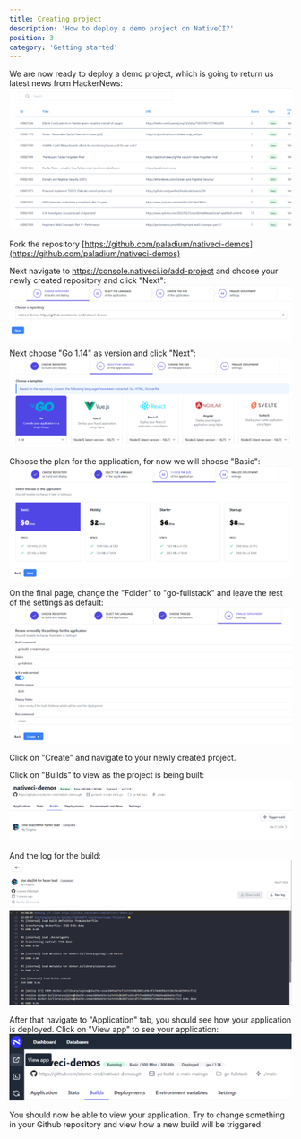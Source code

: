 ```yaml
---
title: Creating project
description: 'How to deploy a demo project on NativeCI?'
position: 3
category: 'Getting started'
---
```


We are now ready to deploy a demo project, which is going to return us latest news from HackerNews:
![Hackernews demo](/images/intro/hackernews.png)

Fork the repository [https://github.com/paladium/nativeci-demos](https://github.com/paladium/nativeci-demos)

Next navigate to https://console.nativeci.io/add-project and choose your newly created repository and click "Next":
![Choose repo](/images/intro/choose-repo.png)

Next choose "Go 1.14" as version and click "Next":
![Language](/images/intro/language.png)

Choose the plan for the application, for now we will choose "Basic":
![Basic](/images/intro/size.png)

On the final page, change the "Folder" to "go-fullstack" and leave the rest of the settings as default:
![Deployment](/images/intro/deployment.png)

Click on "Create" and navigate to your newly created project.

Click on "Builds" to view as the project is being built:
![Builds](/images/intro/builds.png)

And the log for the build:
![Build](/images/intro/build.png)

After that navigate to "Application" tab, you should see how your application is deployed. Click on "View app" to see your application:
![View app](/images/intro/view-app.png)

<alert>
You should now be able to view your application. Try to change something in your Github repository and view how a new build will be triggered.
</alert>